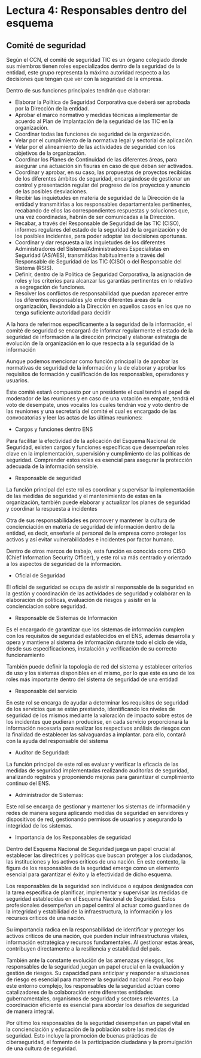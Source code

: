 # **Lectura 4: Responsables dentro del esquema**

## Comité de seguridad

Según el CCN, el comité de seguridad TIC es un órgano colegiado donde sus miembros tienen roles especializados dentro de la seguridad de la entidad, este grupo representa la máxima autoridad respecto a las decisiones que tengan que ver con la seguridad de la empresa.

Dentro de sus funciones principales tendrán que elaborar:

- Elaborar la Política de Seguridad Corporativa que deberá ser aprobada por la Dirección de la entidad.
- Aprobar el marco normativo y medidas técnicas a implementar de acuerdo al Plan de Implantación de la seguridad de las TIC en la organización.
- Coordinar todas las funciones de seguridad de la organización.
- Velar por el cumplimiento de la normativa legal y sectorial de aplicación.
- Velar por el alineamiento de las actividades de seguridad con los objetivos de la organización.
- Coordinar los Planes de Continuidad de las diferentes áreas, para asegurar una actuación sin fisuras en caso de que deban ser activados.
- Coordinar y aprobar, en su caso, las propuestas de proyectos recibidas de los diferentes ámbitos de seguridad, encargándose de gestionar un control y presentación regular del progreso de los proyectos y anuncio de las posibles desviaciones.
- Recibir las inquietudes en materia de seguridad de la Dirección de la entidad y transmitirlas a los responsables departamentales pertinentes, recabando de ellos las correspondientes respuestas y soluciones que, una vez coordinadas, habrán de ser comunicadas a la Dirección.
- Recabar, a través del Responsable de Seguridad de las TIC (CISO), informes regulares del estado de la seguridad de la organización y de los posibles incidentes, para poder adoptar las decisiones oportunas.
- Coordinar y dar respuesta a las inquietudes de los diferentes Administradores del Sistema/Administradores Especialistas en Seguridad (AS/AES), transmitidas habitualmente a través del Responsable de Seguridad de las TIC (CISO) o del Responsable del Sistema (RSIS).
- Definir, dentro de la Política de Seguridad Corporativa, la asignación de roles y los criterios para alcanzar las garantías pertinentes en lo relativo a segregación de funciones.
- Resolver los conflictos de responsabilidad que puedan aparecer entre los diferentes responsables y/o entre diferentes áreas de la organización, llevándolo a la Dirección en aquellos casos en los que no tenga suficiente autoridad para decidir

A la hora de referirnos específicamente a la seguridad de la información, el comité de seguridad se encargará de informar regularmente el estado de la seguridad de información a la dirección principal y elaborar estrategia de evolución de la organización en lo que respecta a la seguridad de la información

Aunque podemos mencionar como función principal la de aprobar las normativas de seguridad de la información y la de elaborar y aprobar los requisitos de formación y cualificación de los responsables, operadores y usuarios.

Este comité estará compuesto por un presidente el cual tendrá el papel de moderador de las reuniones y en caso de una votación en empate, tendrá el voto de desempate, unos vocales los cuales tendrán voz y voto dentro de las reuniones y una secretaría del comité el cual es encargado de las convocatorias y leer las actas de las últimas reuniones:

- Cargos y funciones dentro ENS

Para facilitar la efectividad de la aplicación del Esquema Nacional de Seguridad, existen cargos y funciones específicas que desempeñan roles clave en la implementación, supervisión y cumplimiento de las políticas de seguridad. Comprender estos roles es esencial para asegurar la protección adecuada de la información sensible.

- Responsable de seguridad

La función principal del este rol es coordinar y supervisar la implementación de las medidas de seguridad y el mantenimiento de estas en la organización, también puede elaborar y actualizar los planes de seguridad y coordinar la respuesta a incidentes

Otra de sus responsabilidades es promover y mantener la cultura de concienciación en materia de seguridad de información dentro de la entidad, es decir, enseñarle al personal de la empresa como proteger los activos y así evitar vulnerabilidades e incidentes por factor humano.

Dentro de otros marcos de trabajo, esta función es conocida como CISO (Chief Information Security Officer), y este rol va más centrado y orientado a los aspectos de seguridad de la información.

- Oficial de Seguridad

El oficial de seguridad se ocupa de asistir al responsable de la seguridad en la gestión y coordinación de las actividades de seguridad y colaborar en la elaboración de políticas, evaluación de riesgos y asistir en la concienciacion sobre seguridad.

- Responsable de Sistemas de Información

Es el encargado de garantizar que los sistemas de información cumplen con los requisitos de seguridad establecidos en el ENS, además desarrolla y opera y mantiene al sistema de información durante todo el ciclo de vida, desde sus especificaciones, instalación y verificación de su correcto funcionamiento

También puede definir la topología de red del sistema y establecer criterios de uso y los sistemas disponibles en el mismo, por lo que este es uno de los roles más importante dentro del sistema de seguridad de una entidad

- Responsable del servicio

En este rol se encarga de ayudar a determinar los requisitos de seguridad de los servicios que se están prestando, identificando los niveles de seguridad de los mismos mediante la valoración de impacto sobre estos de los incidentes que pudieran producirse, en cada servicio proporcionará la información necesaria para realizar los respectivos análisis de riesgos con la finalidad de establecer las salvaguardas a implantar. para ello, contará con la ayuda del responsable del sistema

- Auditor de Seguridad:

La función principal de este rol es evaluar y verificar la eficacia de las medidas de seguridad implementadas realizando auditorías de seguridad, analizando registros y proponiendo mejoras para garantizar el cumplimiento continuo del ENS.

- Administrador de Sistemas:

Este rol se encarga de gestionar y mantener los sistemas de información y redes de manera segura aplicando medidas de seguridad en servidores y dispositivos de red, gestionando permisos de usuarios y asegurando la integridad de los sistemas.

- Importancia de los Responsables de seguridad

Dentro del Esquema Nacional de Seguridad juega un papel crucial al establecer las directrices y políticas que buscan proteger a los ciudadanos, las instituciones y los activos críticos de una nación. En este contexto, la figura de los responsables de la seguridad emerge como un elemento esencial para garantizar el éxito y la efectividad de dicho esquema.

Los responsables de la seguridad son individuos o equipos designados con la tarea específica de planificar, implementar y supervisar las medidas de seguridad establecidas en el Esquema Nacional de Seguridad. Estos profesionales desempeñan un papel central al actuar como guardianes de la integridad y estabilidad de la infraestructura, la información y los recursos críticos de una nación.

Su importancia radica en la responsabilidad de identificar y proteger los activos críticos de una nación, que pueden incluir infraestructuras vitales, información estratégica y recursos fundamentales. Al gestionar estas áreas, contribuyen directamente a la resiliencia y estabilidad del país.

También ante la constante evolución de las amenazas y riesgos, los responsables de la seguridad juegan un papel crucial en la evaluación y gestión de riesgos. Su capacidad para anticipar y responder a situaciones de riesgo es esencial para mantener la seguridad nacional. Por eso bajo este entorno complejo, los responsables de la seguridad actúan como catalizadores de la colaboración entre diferentes entidades gubernamentales, organismos de seguridad y sectores relevantes. La coordinación eficiente es esencial para abordar los desafíos de seguridad de manera integral.

Por último los responsables de la seguridad desempeñan un papel vital en la concienciación y educación de la población sobre las medidas de seguridad. Esto incluye la promoción de buenas prácticas de ciberseguridad, el fomento de la participación ciudadana y la promulgación de una cultura de seguridad.